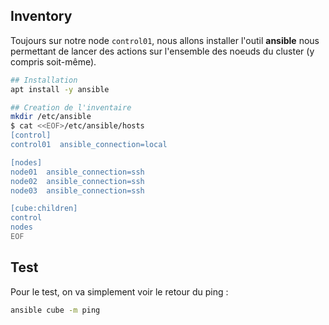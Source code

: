 ## Inventory

Toujours sur notre node `control01`, nous allons installer l'outil **ansible** nous permettant de lancer des actions sur l'ensemble des noeuds du cluster (y compris soit-même).

```bash
## Installation 
apt install -y ansible

## Creation de l'inventaire
mkdir /etc/ansible
$ cat <<EOF>/etc/ansible/hosts
[control]
control01  ansible_connection=local

[nodes]
node01  ansible_connection=ssh
node02  ansible_connection=ssh
node03  ansible_connection=ssh

[cube:children]
control
nodes
EOF
```

## Test

Pour le test, on va simplement voir le retour du ping : 

```bash
ansible cube -m ping
```